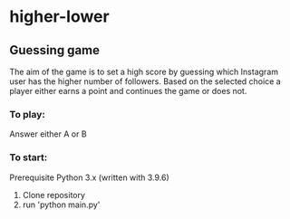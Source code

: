 # higher-lower
## Guessing game
The aim of the game is to set a high score by guessing which Instagram user has the higher number of followers.
Based on the selected choice a player either earns a point and continues the game or does not. 

### To play:
Answer either A or B

### To start:
Prerequisite Python 3.x (written with 3.9.6)
1. Clone repository
2. run 'python main.py'
